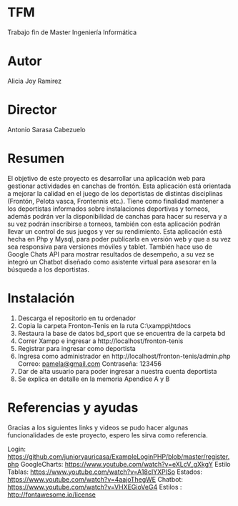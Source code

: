 # TFM
Trabajo fin de Master Ingeniería Informática

# Autor
Alicia Joy Ramirez

# Director
Antonio Sarasa Cabezuelo

# Resumen
El objetivo de este proyecto es desarrollar una aplicación web para gestionar
actividades en canchas de frontón. Esta aplicación está orientada a mejorar la calidad
en el juego de los deportistas de distintas disciplinas (Frontón, Pelota vasca, Frontennis
etc.). Tiene como finalidad mantener a los deportistas informados sobre instalaciones
deportivas y torneos, además podrán ver la disponibilidad de canchas para hacer su
reserva y a su vez podrán inscribirse a torneos, también con esta aplicación podrán llevar
un control de sus juegos y ver su rendimiento.
Esta aplicación está hecha en Php y Mysql, para poder publicarla en versión web
y que a su vez sea responsiva para versiones móviles y tablet. También hace uso de
Google Chats API para mostrar resultados de desempeño, a su vez se integró un Chatbot
diseñado como asistente virtual para asesorar en la búsqueda a los deportistas.

# Instalación
1. Descarga el repositorio en tu ordenador
2. Copia la carpeta Fronton-Tenis en la ruta C:\xampp\htdocs
3. Restaura la base de datos bd_sport que se encuentra de la carpeta bd
4. Correr Xampp e ingresar a http://localhost/fronton-tenis
5. Registrar para ingresar como deportista
6. Ingresa como administrador en http://localhost/fronton-tenis/admin.php Correo: pamela@gmail.com Contraseña: 123456 
7. Dar de alta usuario para poder ingresar a nuestra cuenta deportista
8. Se explica en detalle en la memoria Apendice A y B

# Referencias y ayudas

Gracias a los siguientes links y videos se pudo hacer algunas funcionalidades de este proyecto, espero les sirva como referencia.

Login:
https://github.com/junioryauricasa/ExampleLoginPHP/blob/master/register.php
GoogleCharts:
https://www.youtube.com/watch?v=eXLcV_gXkgY
Estilo Tablas:
https://www.youtube.com/watch?v=A18cIYXPISo
Estados:
https://www.youtube.com/watch?v=4aajoThegWE
Chatbot:
https://www.youtube.com/watch?v=VHXEGioVeG4
Estilos :
http://fontawesome.io/license

